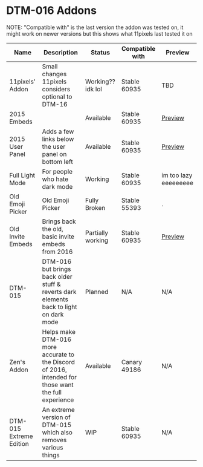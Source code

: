
# DTM-016 Addons
NOTE: "Compatible with" is the last version the addon was tested on, it might work on newer versions but this shows what 11pixels last tested it on

Name | Description | Status | Compatible with | Preview
---- | ----------- | ------ | --------------- | -------
11pixels' Addon | Small changes 11pixels considers optional to DTM-16 | Working?? idk lol | Stable 60935 | TBD
2015 Embeds | | Available | Stable 60935 | [Preview](https://cdn.discordapp.com/attachments/642779987044204544/643085638140166174/unknown.png)
2015 User Panel | Adds a few links below the user panel on bottom left | Available | Stable 60935 |[Preview](https://cdn.discordapp.com/attachments/642779987044204544/643083001206407189/unknown.png)
Full Light Mode | For people who hate dark mode | Working | Stable 60935 | im too lazy eeeeeeeee
Old Emoji Picker | Old Emoji Picker | Fully Broken | Stable 55393 | .
Old Invite Embeds | Brings back the old, basic invite embeds from 2016 | Partially working | Stable 60935 | [Preview](https://user-images.githubusercontent.com/51988432/68716346-ab9e1800-05ac-11ea-8da5-dea4ccea428b.png)
DTM-015 | DTM-016 but brings back older stuff & reverts dark elements back to light on dark mode | Planned | N/A | N/A
Zen's Addon | Helps make DTM-016 more accurate to the Discord of 2016, intended for those want the full experience | Available | Canary 49186 | N/A
DTM-015 Extreme Edition | An extreme version of DTM-015 which also removes various things | WIP | Stable 60935 | N/A
